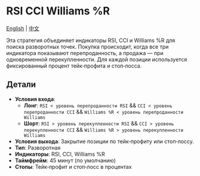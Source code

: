 # RSI CCI Williams %R
[English](README.md) | [中文](README_cn.md)

Эта стратегия объединяет индикаторы RSI, CCI и Williams %R для поиска разворотных точек. Покупка происходит, когда все три индикатора показывают перепроданность, а продажа — при одновременной перекупленности. Для каждой позиции используется фиксированный процент тейк‑профита и стоп‑лосса.

## Детали

- **Условия входа**:
  - **Лонг**: `RSI < уровень перепроданности RSI` && `CCI < уровень перепроданности CCI` && `Williams %R < уровень перепроданности Williams`
  - **Шорт**: `RSI > уровень перекупленности RSI` && `CCI > уровень перекупленности CCI` && `Williams %R > уровень перекупленности Williams`
- **Условия выхода**: Закрытие позиции по тейк‑профиту или стоп‑лоссу.
- **Тип**: Разворотная
- **Индикаторы**: RSI, CCI, Williams %R
- **Таймфрейм**: 45 минут (по умолчанию)
- **Стопы**: Тейк‑профит и стоп‑лосс в процентах

